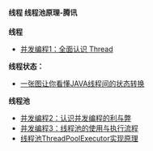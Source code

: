 #### 线程 线程池原理-腾讯
**线程**
- [并发编程1：全面认识 Thread](https://blog.csdn.net/u011240877/article/details/57202704)

**线程状态：**
- [一张图让你看懂JAVA线程间的状态转换](https://my.oschina.net/mingdongcheng/blog/139263)

**线程池**
- [并发编程2：认识并发编程的利与弊](https://blog.csdn.net/u011240877/article/details/58756137)
- [并发编程3：线程池的使用与执行流程](https://blog.csdn.net/u011240877/article/details/73440993)
- [线程池ThreadPoolExecutor实现原理](https://juejin.im/post/6844903602452955150)
